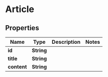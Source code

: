 # Article

## Properties
Name | Type | Description | Notes
------------ | ------------- | ------------- | -------------
**id** | **String** |  | 
**title** | **String** |  | 
**content** | **String** |  | 
